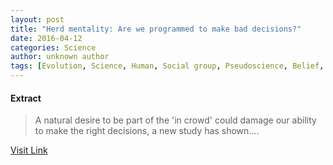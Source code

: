 ```yaml
---
layout: post
title: "Herd mentality: Are we programmed to make bad decisions?"
date: 2016-04-12
categories: Science
author: unknown author
tags: [Evolution, Science, Human, Social group, Pseudoscience, Belief, Evidence, Society, Mathematics, Amphibian, Philosophy]
---
```





#### Extract
>A natural desire to be part of the 'in crowd' could damage our ability to make the right decisions, a new study has shown....



[Visit Link](http://phys.org/news337975902.html)


